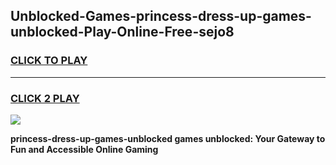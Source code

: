 
## Unblocked-Games-princess-dress-up-games-unblocked-Play-Online-Free-sejo8
<h3>
<a href="https://premium76.site?title=princess-dress-up-games-unblocked&ref=26A">CLICK TO PLAY</a></h3>
<hr>

<h3>
<a href="https://premium76.site?title=princess-dress-up-games-unblocked&ref=26A">CLICK 2 PLAY</a>
  
</h3>

<a href="https://premium76.site?title=princess-dress-up-games-unblocked&ref=26A"><img src="https://clearcache.store/games.png"></a>


**princess-dress-up-games-unblocked games unblocked: Your Gateway to Fun and Accessible Online Gaming**
